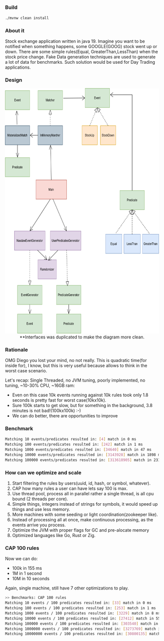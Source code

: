 ### Build 
```bash
./mvnw clean install 
```

### About it

Stock exchange application written in java 19. 
Imagine you want to be notified when something happens, some GOOGLE(GOOG) stock went up or down.
There are some simple rules(Equal, GreaterThan,LessThan) when the stock price change. Fake Data generation techniques are used to generate a lot of data for benchmarks.
Such solution would be used for Day Trading applications.

### Design
<div align="center" >
<img src="UML.drawio.png" width="800" height="800" ></img><br/>
 **Interfaces was duplicated to make the diagram more clean.
</div>

### Rationale

OMG Diego you lost your mind, no not really. 
This is quadratic time(for inside for), I know, but this is very useful because allows to think in the worst case scenario.

Let's recap: Single Threaded, no JVM tuning, poorly implemented, no tuning, ~10-30% CPU, ~16GB ram:
 * Even on this case 10k events running against 10k rules took only 1.8 seconds is pretty fast for worst case(10kx10k).
 * Sure 100k starts to get slow, but for something in the background, 3.8 minutes is not bad!(100kx100k) :-) 
 * We can do better, there are opportunities to improve

### Benchmark
```bash
Matching 10 events/predicates resulted in: [4] match in 0 ms
Matching 100 events/predicates resulted in: [242] match in 1 ms
Matching 1000 events/predicates resulted in: [34640] match in 47 ms
Matching 10000 events/predicates resulted in: [3143928] match in 1898 ms
Matching 100000 events/predicates resulted in: [313618905] match in 231192 ms (3.8 minutes)
```

### How can we optimize and scale

1. Start filtering the rules by users(uuid, id, hash, or symbol, whatever).
2. CAP how many rules a user can have lets say 100 is max.
3. Use thread pool, process all in parallel rather a single thread, is all cpu bound (2 threads per core).
4. Simple things, integers instead of strings for symbols, it would speed up things and use less memory. 
5. More machines with some seeding or light coordination(zookeeper like).
6. Instead of processing all at once, make continuous processing, as the events arrive you process.
7. Optimize the JVM with proper flags for GC and pre-alocate memory
8. Optimized languages like Go, Rust or Zig.

### CAP 100 rules

Now we can do:
 * 100k in 155 ms
 * 1M in 1 second
 * 10M in 10 seconds

Again, single machine, still have 7 other optimizations to play.

```bash
>> Benchmarks: CAP 100 rules 
Matching 10 events / 100 predicates resulted in: [33] match in 0 ms
Matching 100 events / 100 predicates resulted in: [253] match in 1 ms
Matching 1000 events / 100 predicates resulted in: [3229] match in 8 ms
Matching 10000 events / 100 predicates resulted in: [27412] match in 55 ms
Matching 100000 events / 100 predicates resulted in: [303540] match in 155 ms
Matching 1000000 events / 100 predicates resulted in: [3273769] match in 1090 ms
Matching 10000000 events / 100 predicates resulted in: [30800135] match in 10483 ms
```